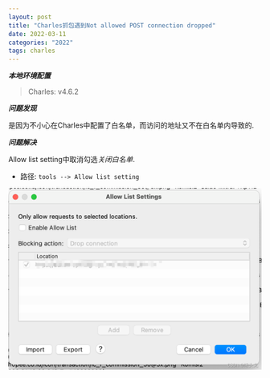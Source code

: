 ```yaml
---
layout: post
title: "Charles抓包遇到Not allowed POST connection dropped"
date: 2022-03-11
categories: "2022"
tags: charles
---
```


***本地环境配置***

> Charles: v4.6.2

***问题发现***

是因为不小心在Charles中配置了白名单，而访问的地址又不在白名单内导致的.

***问题解决***

Allow list setting中取消勾选*关闭白名单*.

- 路径: ``tools --> Allow list setting``
<img src="./assets/image-20230109152319520.png" style="zoom:50%;" align="left">